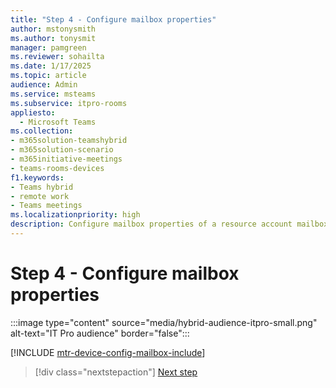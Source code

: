 ```yaml
---
title: "Step 4 - Configure mailbox properties"
author: mstonysmith
ms.author: tonysmit
manager: pamgreen
ms.reviewer: sohailta
ms.date: 1/17/2025
ms.topic: article
audience: Admin
ms.service: msteams
ms.subservice: itpro-rooms
appliesto: 
  - Microsoft Teams
ms.collection:
- m365solution-teamshybrid
- m365solution-scenario
- m365initiative-meetings
- teams-rooms-devices
f1.keywords:
- Teams hybrid
- remote work
- Teams meetings
ms.localizationpriority: high
description: Configure mailbox properties of a resource account mailbox for use with Teams Rooms.
---
```


# Step 4 - Configure mailbox properties

:::image type="content" source="media/hybrid-audience-itpro-small.png" alt-text="IT Pro audience" border="false":::

[!INCLUDE [mtr-device-config-mailbox-include](includes/mtr-device-config-mailbox-include.md)]

> [!div class="nextstepaction"]
> [Next step](hybrid-meetings-device-config-password.md)

